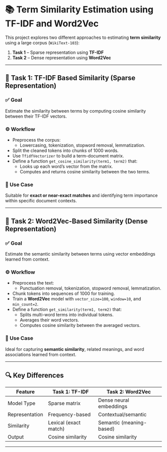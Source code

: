 # 📚 Term Similarity Estimation using TF-IDF and Word2Vec

This project explores two different approaches to estimating **term similarity** using a large corpus (`WikiText-103`):

1. **Task 1** – Sparse representation using **TF-IDF**
2. **Task 2** – Dense representation using **Word2Vec**

---

## 🧠 Task 1: TF-IDF Based Similarity (Sparse Representation)

### ✅ Goal
Estimate the similarity between terms by computing cosine similarity between their TF-IDF vectors.

### ⚙️ Workflow
- Preprocess the corpus:
  - Lowercasing, tokenization, stopword removal, lemmatization.
- Split the cleaned tokens into chunks of 1000 words.
- Use `TfidfVectorizer` to build a term-document matrix.
- Define a function `get_cosine_similarity(term1, term2)` that:
  - Looks up each word’s vector from the matrix.
  - Computes and returns cosine similarity between the two terms.

### 📌 Use Case
Suitable for **exact or near-exact matches** and identifying term importance within specific document contexts.

---

## 🤖 Task 2: Word2Vec-Based Similarity (Dense Representation)

### ✅ Goal
Estimate the semantic similarity between terms using vector embeddings learned from context.

### ⚙️ Workflow
- Preprocess the text:
  - Punctuation removal, tokenization, stopword removal, lemmatization.
- Chunk tokens into sequences of 1000 for training.
- Train a **Word2Vec** model with `vector_size=100`, `window=10`, and `min_count=2`.
- Define a function `get_similarity(term1, term2)` that:
  - Splits multi-word terms into individual tokens.
  - Averages their word vectors.
  - Computes cosine similarity between the averaged vectors.

### 📌 Use Case
Ideal for capturing **semantic similarity**, related meanings, and word associations learned from context.

---

## 🔍 Key Differences

| Feature         | Task 1: TF-IDF              | Task 2: Word2Vec           |
|----------------|-----------------------------|----------------------------|
| Model Type     | Sparse matrix                | Dense neural embeddings    |
| Representation | Frequency-based              | Contextual/semantic        |
| Similarity     | Lexical (exact match)        | Semantic (meaning-based)   |
| Output         | Cosine similarity            | Cosine similarity          |

---